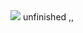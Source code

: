 <img src="https://64.media.tumblr.com/48bc8e5723703fb2e8b754ee600dc941/cc5daadfc2301963-d3/s2048x3072/10d2faca3f3d84b547a30e1e6e084e6abc1b4a6a.pnj">
unfinished ,,
